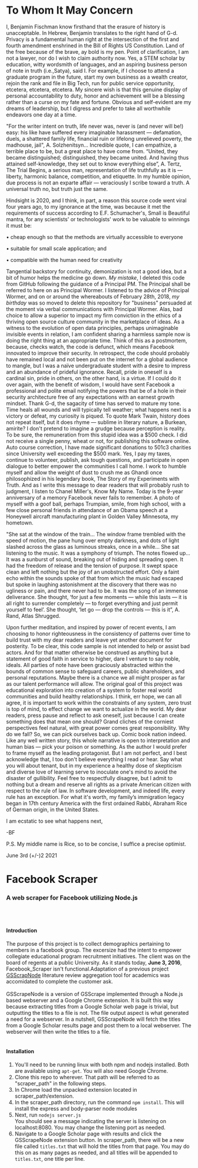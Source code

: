 # To Whom It May Concern
I, Benjamin Fischman know firsthand that the erasure of history is unacceptable. In Hebrew, Benjamin translates to the right hand of G-d. Privacy is a fundamental human right at the intersection of the first and fourth amendment enshrined in the Bill of Rights US Constitution. Land of the free because of the brave, ay bold is my pen. Point of clarification, I am not a lawyer, nor do I wish to claim authority now. Yes, a STEM scholar by education, witty wordsmith of languages, and an aspiring business person of note in truth (i.e.,Satya), said I. For example, if I choose to attend a graduate program in the future, start my own business as a wealth creator, rejoin the rank and file in Big Tech, run for public service opportunity, etcetera, etcetera, etcetera. My sincere wish is that this genuine display of personal accountability to duty, honor and achievement will be a blessing rather than a curse on my fate and fortune. Obvious and self-evident are my dreams of leadership, but I digress and prefer to take all worthwhile endeavors one day at a time.

"For the writer intent on truth, life never was, never is (and never will be!) easy: his like have suffered every imaginable harassment — defamation, duels, a shattered family life, financial ruin or lifelong unrelieved poverty, the madhouse, jail", A. Solzhenitsyn... Incredible quote, I can empathize, a terrible place to be, but a great place to have come from. “United, they became distinguished; distinguished, they became united. And having thus attained self-knowledge, they set out to know everything else”, A. Tertz, The Trial Begins, a serious man, representation of life truthfully as it is — liberty, harmonic balance, competition, and etiquette. In my humble opinion, due process is not an exparte affair — veraciously I scribe toward a truth. A universal truth no, but truth just the same.

Hindsight is 2020, and I think, in part, a reason this source code went viral four years ago, to my ignorance at the time, was because it met the requirements of success according to E.F. Schumacher's, Small is Beautiful mantra, for any scientists' or technologists' work to be valuable to winnings it must be:

•	cheap enough so that the methods are virtually accessible to everyone

•	suitable for small scale application; and

•	compatible with the human need for creativity

Tangential backstory for continuity, demonization is not a good idea, but a bit of humor helps the medicine go down. *My mistake*, I deleted this code from GitHub following the guidance of a Principal PM. The Principal shall be referred to here on as Principal Wormer. I listened to the advice of Principal Wormer, and on or around the whereabouts of February 28th, 2018, *my birthday* was so moved to delete this repository for "business" persuaded at the moment via verbal communications with Principal Wormer. Alas, bad choice to allow a superior to impact my firm conviction in the ethics of a thriving open source culture community in the marketplace of ideas. As a witness to the evolution of open data principles, perhaps unimaginable invisible events in relation, I am confident sharing a harmless sample now is doing the right thing at an appropriate time. Think of this as a postmortem, because, checks watch, the code is defunct, which means Facebook innovated to improve their security. In retrospect, the code should probably have remained local and not been put on the internet for a global audience to mangle, but I was a naïve undergraduate student with a desire to impress and an abundance of prideful ignorance. Recall, pride in oneself is a cardinal sin, pride in others, on the other hand, is a virtue. If I could do it over again, with the benefit of wisdom, I would have sent Facebook a professional and polite email notifying the powers that be of a hole in their security architecture free of any expectations with an earnest growth mindset. Thank G-d, the sagacity of time has served to mature my tone. Time heals all wounds and will typically tell weather; what happens next is a victory or defeat, my curiosity is piqued. To quote Mark Twain, history does not repeat itself, but it does rhyme — sublime in literary nature, a Burkean, amirite? I don't pretend to imagine a grudge because perception is reality. To be sure, the remuneration from this stupid idea was a $500 check. I did not receive a single penny, wheat or not, for publishing this software online. Auto course correction, I have made significant donations to 501c3 charities since University well exceeding the $500 mark. Yes, I pay my taxes, continue to volunteer, publish, ask tough questions, and participate in open dialogue to better empower the communities I call home. I work to humble myself and allow the weight of dust to crush me as Ghandi once philosophized in his legendary book, The Story of my Experiments with Truth. And as I write this message to dear readers that will probably rush to judgment, I listen to Chanel Miller's, Know My Name. Today is the 9-year anniversary of a memory Facebook never fails to remember. A photo of myself with a goof ball, perhaps Trumpian, smile, from high school, with a few close personal friends in attendance of an Obama speech at a Honeywell aircraft manufacturing plant in Golden Valley Minnesota, my hometown.

"She sat at the window of the train... The window frame trembled with the speed of motion, the pane hung over empty darkness, and dots of light slashed across the glass as luminous streaks, once in a while... She sat listening to the music. It was a symphony of triumph. The notes flowed up... It was a sunburst of sound, breaking out of hiding and spreading open. It had the freedom of release and the tension of purpose. It swept space clean and left nothing but the joy of an unobstructed effort. Only a faint echo within the sounds spoke of that from which the music had escaped but spoke in laughing astonishment at the discovery that there was no ugliness or pain, and there never had to be. It was the song of an immense deliverance. She thought, ‘for just a few moments — while this lasts — it is all right to surrender completely — to forget everything and just permit yourself to feel’. She thought, ‘let go — drop the controls — this is it”, A. Rand, Atlas Shrugged.

Upon further meditation, and inspired by power of recent events, I am choosing to honor righteousness in the consistency of patterns over time to build trust with my dear readers and leave yet another document for posterity. To be clear, this code sample is not intended to help or assist bad actors. And for that matter otherwise be construed as anything but a statement of good faith in service to higher, dare I venture to say noble, ideals. All parties of note have been graciously abstracted within the bounds of common sense to safeguard careers, public shareholders, and personal reputations. Maybe there is a chance we all might prosper as far as our talent performance will allow. The original goal of this project was educational exploration into creation of a system to foster real world communities and build healthy relationships. I think, err hope, we can all agree, it is important to work within the constraints of any system, zero trust is top of mind, to effect change we want to actualize in the world. My dear readers, press pause and reflect to ask oneself, just because I can create something does that mean one should? Grand cliches of the corniest perspectives feel natural, with great power comes great responsibility. Why do we fall? So, we can pick ourselves back up. Comic book nation indeed. Like any well written story, this whole narrative is open to interpretation and human bias — pick your poison or something. As the author I would prefer to frame myself as the leading protagonist. But I am not perfect, and I best acknowledge that, I too don't believe everything I read or hear. Say what you will about tenant, but in my experience a healthy dose of skepticism and diverse love of learning serve to inoculate one's mind to avoid the disaster of gullibility. Feel free to respectfully disagree, but I admit to nothing but a dream and reserve all rights as a private American citizen with respect to the rule of law. In software development, and indeed life, every rule has an exception. For what it's worth, my family’s immigration legacy began in 17th century America with the first ordained Rabbi, Abraham Rice of German origin, in the United States.

I am ecstatic to see what happens next,

-BF

P.S. My middle name is Rice, so to be concise, I suffice a precise optimist.

June 3rd (+/-)2 2021
# Facebook Scraper
### A web scraper for Facebook utilizing Node.js
<br><br>
#### Introduction
The purpose of this project is to collect demographics pertaining to members in a facebook group. The excersize had the intent to empower collegiate educational program recruitment initiatives. The client was on the board of regents at a public University.
As it stands today, **June 3, 2016**,
Facebook_Scraper isn't functional.Adaptation of a previous project
[GSScrapNode](https://github.com/BenjiFischman/GSScrapeNode) literature review aggregation tool for academics 
was accomidated to complete the customer ask.
<br><br>
GSScrapeNode is a version of GSScrape implemented through a Node.js
based webserver and a Google Chrome extension. It is built this way
because extracting titles from a Google Scholar web page is trivial,
but outputting the titles to a file is not. The file output aspect is
what generated a need for a webserver. In a nutshell, GSScrapeNode will
fetch the titles from a Google Scholar results page and post them to
a local webserver. The webserver will then write the titles to a file.
<br><br>
#### Installation
<ol>
	<li>You'll need to be running linux with both npm and nodejs
	installed. Both are available using <code>apt-get</code>.
	You will also need Google Chrome.</li>
	<li>Clone this repo to wherever. That path will be referred to as
	"scraper_path" in the following steps.</li>
	<li>In Chrome load the unpacked extension located in
	scraper_path/extension.</li>
	<li>In the scraper_path directory, run the command
	<code>npm install</code>. This will install the express and
	body-parser node modules</li>
	<li>Next, run <code>nodejs server.js</code><br>You should see a
	message indicating the server is listening on localhost:8080. You
	may change the listening port as needed.</li>
	<li>Navigate to a Google Scholar page with results and click the
	GSScrapeNode extension button. In scraper_path, there will be a new
	file called <code>titles.txt</code> that will hold the titles from
	that page. You may do this on as many pages as needed, and all
	titles will be appended to <code>titles.txt</code>, one title per
	line.</li>
</ol>
